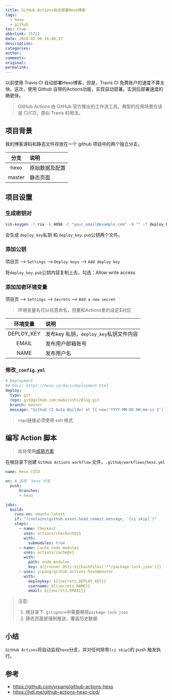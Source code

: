 ```yaml
---
title: GitHub Actions自动部署Hexo博客
tags:
  - hexo
  - github
toc: true
abbrlink: 35722
date: 2020-02-08 16:40:37
description:
categories:
author:
comments:
original:
permalink:
---
```


以前使用 Travis CI 自动部署Hexo博客，但是，Travis CI 免费账户的速度不算太快。这次，使用 Github 自带的Actions功能，实现自动部署。实测后部署速度的确更快。

> GitHub Actions 由 GitHub 官方推出的工作流工具。典型的应用场景应该是 CI/CD，类似 Travis 的用法。

## 项目背景

我的博客源码和静态文件存放在一个 github 项目中的两个独立分支。

分支 | 说明
:-: |:-
hexo    | 原始数据及配置
master  | 静态页面

## 项目设置

### 生成密钥对

```sh
ssh-keygen -t rsa -b 4096 -C "your_email@example.com" -N "" -f deploy_key
```
会生成 `deploy_key`私钥 和 `deploy_key.pub`公钥两个文件。

### 添加公钥
项目页 --> `Settings` --> `Deploy keys` --> `Add deploy key`

将`deploy_key.pub`公钥内容复制上去，勾选：Allow write access

### 添加加密环境变量
项目页 --> `Settings` --> `Secrets` --> `Add a new secret`

> 环境变量名可以任意命名，但要和Actions里的设定$对应

环境变量 | 说明
:-: |:-
DEPLOY_KEY | 发布key 私钥，`deploy_key`私钥文件内容
EMAIL      | 发布用户邮箱账号
NAME       | 发布用户名

### 修改`_config.yml`

```yaml
# Deployment
## Docs: https://hexo.io/docs/deployment.html
deploy:
  type: git
  repo: git@github.com:maboloshi/Blog.git
  branch: master
  message: "Github CI Auto Builder at {{ now('YYYY-MM-DD HH:mm:ss Z') }}"
```
> `repo`链接必须使用 ssh 格式


## 编写 Action 脚本
> 此处使用[成熟方案](https://github.com/yrpang/github-actions-hexo)

在根目录下创建 `GitHub Actions workflow` 文件，`.github/workflows/hexo.yml`

```yaml
name: Hexo CICD

on: # 监视 `hexo`分支
  push:
      branches:
      - hexo

jobs:
  build:
    runs-on: ubuntu-latest
    if: "!contains(github.event.head_commit.message, '[ci skip]')"
    steps:
      - name: Checkout
        uses: actions/checkout@v1
        with:
          submodules: true
      - name: Cache node modules
        uses: actions/cache@v1
        with:
          path: node_modules
          key: ${{runner.OS}}-${{hashFiles('**/package-lock.json')}}
      - uses: yrpang/github-actions-hexo@master
        with:
          deploykey: ${{secrets.DEPLOY_KEY}}
          username: ${{secrets.NAME}}
          email: ${{secrets.EMAIL}}
```
> 注意:  
> 1. 根目录下`.gitignore`中需要移除`package-lock.json`  
> 2. 静态页面是强制推送，覆盖历史数据

## 小结
`GitHub Actions`将自动监视`hexo`分支，并对任何除带`[ci skip]`的 push 触发执行。

## 参考
- https://github.com/yrpang/github-actions-hexo
- https://hdj.me/github-actions-hexo-cicd/